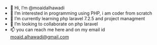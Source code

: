 - 👋 Hi, I’m @moaidalhawadi
- 👀 I’m interested in programming using PHP, i am coder from scratch
- 🌱 I’m currently learning php laravel 7.2.5 and project managment
- 💞️ I’m looking to collaborate on php laravel
- 📫 you can reach me here and on my email id moaid.alhawadi@gmail.com

<!---
moaidalhawadi/moaidalhawadi is a ✨ special ✨ repository because its `README.md` (this file) appears on your GitHub profile.
You can click the Preview link to take a look at your changes.
--->
